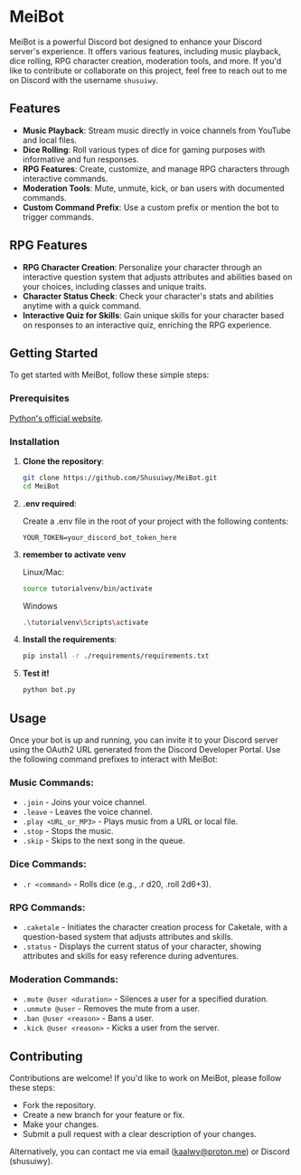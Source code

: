 # MeiBot

MeiBot is a powerful Discord bot designed to enhance your Discord server's experience. It offers various features, including music playback, dice rolling, RPG character creation, moderation tools, and more. If you'd like to contribute or collaborate on this project, feel free to reach out to me on Discord with the username `shusuiwy`.

## Features

- **Music Playback**: Stream music directly in voice channels from YouTube and local files.
- **Dice Rolling**: Roll various types of dice for gaming purposes with informative and fun responses.
- **RPG Features**: Create, customize, and manage RPG characters through interactive commands.
- **Moderation Tools**: Mute, unmute, kick, or ban users with documented commands.
- **Custom Command Prefix**: Use a custom prefix or mention the bot to trigger commands.

## RPG Features

- **RPG Character Creation**: Personalize your character through an interactive question system that adjusts attributes and abilities based on your choices, including classes and unique traits.
- **Character Status Check**: Check your character's stats and abilities anytime with a quick command.
- **Interactive Quiz for Skills**: Gain unique skills for your character based on responses to an interactive quiz, enriching the RPG experience.

## Getting Started

To get started with MeiBot, follow these simple steps:

### Prerequisites

[Python's official website](https://www.python.org/downloads/).

### Installation

1. **Clone the repository**:

    ```bash
    git clone https://github.com/Shusuiwy/MeiBot.git
    cd MeiBot
    ```

2. **.env required**:

    Create a .env file in the root of your project with the following contents:

    ```
    YOUR_TOKEN=your_discord_bot_token_here
    ```
3. **remember to activate venv**

    Linux/Mac:
    ```bash
    source tutorialvenv/bin/activate
    ```

    Windows
    ```bash
    .\tutorialvenv\Scripts\activate
    ```

4. **Install the requirements**:

    ```bash
    pip install -r ./requirements/requirements.txt
    ```

4. **Test it!**

    ```bash
    python bot.py
    ```

## Usage

Once your bot is up and running, you can invite it to your Discord server using the OAuth2 URL generated from the Discord Developer Portal. Use the following command prefixes to interact with MeiBot:

### Music Commands:
- `.join` - Joins your voice channel.
- `.leave` - Leaves the voice channel.
- `.play <URL_or_MP3>` - Plays music from a URL or local file.
- `.stop` - Stops the music.
- `.skip` - Skips to the next song in the queue.

### Dice Commands:
- `.r <command>` - Rolls dice (e.g., .r d20, .roll 2d6+3).

### RPG Commands:
- `.caketale` - Initiates the character creation process for Caketale, with a question-based system that adjusts attributes and skills.
- `.status` - Displays the current status of your character, showing attributes and skills for easy reference during adventures.

### Moderation Commands:
- `.mute @user <duration>` - Silences a user for a specified duration.
- `.unmute @user` - Removes the mute from a user.
- `.ban @user <reason>` - Bans a user.
- `.kick @user <reason>` - Kicks a user from the server.

## Contributing

Contributions are welcome! If you'd like to work on MeiBot, please follow these steps:

- Fork the repository.
- Create a new branch for your feature or fix.
- Make your changes.
- Submit a pull request with a clear description of your changes.

Alternatively, you can contact me via email (kaalwy@proton.me) or Discord (shusuiwy).